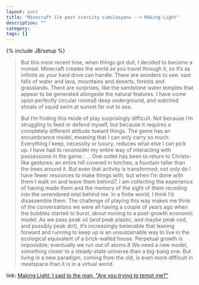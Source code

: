 ```yaml
---
layout: post
title: "Minecraft ile post scarcity simulasyonu --> Making Light"
description: ""
category: 
tags: []
---
```

{% include JB/setup %}

> But this most recent time, when things got dull, I decided to become a nomad. Minecraft creates the world as you travel through it, so it’s as infinite as your hard drive can handle. There are wonders to see: vast falls of water and lava, mountains and deserts, forests and grasslands. There are surprises, like the sandstone water temples that appear to be generated alongside the natural features. I have come upon perfectly circular rooms6 deep underground, and watched shoals of squid swim at sunset far out to sea.
> 
> But I’m finding this mode of play surprisingly difficult. Not because I’m struggling to feed or defend myself, but because it requires a completely different attitude toward things. The game has an encumbrance model, meaning that I can only carry so much. Everything I keep, necessity or luxury, reduces what else I can pick up. I have had to reconsider my entire way of interacting with possessions in the game.:
> ...
> One outlet has been to return to Christo-like gestures: an entire hill covered in torches; a fountain taller than the trees around it. But even that activity is transformed: not only do I have fewer resources to make things with, but when I’m done with them I walk on and leave them behind7. I am collecting the experience of having made them and the memory of the sight of them receding into the unrendered mist behind me. In a finite world, I think I’d disassemble them.
> The challenge of playing this way makes me think of the conversations we were all having a couple of years ago when the bubbles started to burst, about moving to a post-growth economic model. As we pass peak oil (and peak plastic, and maybe peak cod, and possibly peak dirt), it’s increasingly believable that leaning forward and running to keep up is an unsustainable way to live in the ecological equivalent of a brick-walled house. Perpetual growth is impossible; eventually we run out of atoms.8 We need a new model, something closer to a steady-state universe than a big-bang one.
> But living in a new paradigm, coming from the old, is even more difficult in meatspace than it is in a virtual world.


link: [Making Light: I said to the man, "Are you trying to tempt me?"](http://nielsenhayden.com/makinglight/archives/013853.html)